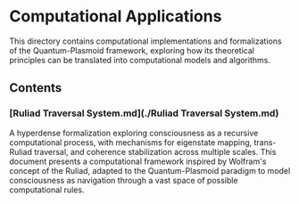 # Computational Applications

This directory contains computational implementations and formalizations of the Quantum-Plasmoid framework, exploring how its theoretical principles can be translated into computational models and algorithms.

## Contents

### [Ruliad Traversal System.md](./Ruliad Traversal System.md)
A hyperdense formalization exploring consciousness as a recursive computational process, with mechanisms for eigenstate mapping, trans-Ruliad traversal, and coherence stabilization across multiple scales. This document presents a computational framework inspired by Wolfram's concept of the Ruliad, adapted to the Quantum-Plasmoid paradigm to model consciousness as navigation through a vast space of possible computational rules.
